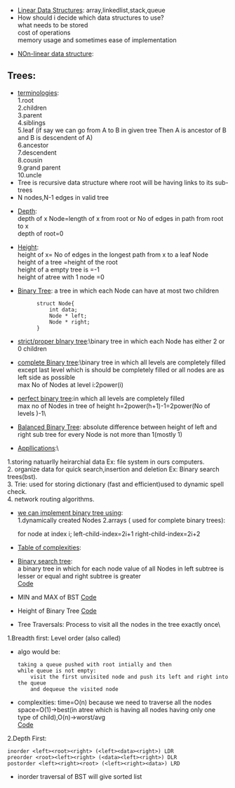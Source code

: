 - <ins>Linear Data Structures</ins>:<ins></ins>
array,linkedlist,stack,queue
- How should i decide which data structures to use?\
what needs to be stored\
cost of operations\
memory usage and sometimes ease of implementation
* <ins>NOn-linear data structure</ins>:
## Trees:
* <ins>terminologies</ins>:\
1.root\
2.children\
3.parent\
4.siblings\
5.leaf
(if say we can go from A to B in given tree Then A is ancestor of B and B is descendent of A)\
6.ancestor\
7.descendent\
8.cousin\
9.grand parent\
10.uncle
* Tree is recursive data structure where root will be having links to its sub-trees
* N nodes,N-1 edges in valid tree
- <ins>Depth</ins>:\
depth of x Node=length of x from root or No of edges in path from root to x\
depth of root=0
- <ins>Height</ins>:\
height of x= No of edges in the longest path from x to a leaf Node\
height of a tree =height of the root\
height of a empty tree is =-1\
height of atree with 1 node =0
- <ins>Binary Tree</ins>: a tree in which each Node can have at most two children

            struct Node{
                int data;
                Node * left;
                Node * right;
            }
- <ins>strict/proper bInary tree</ins>:\binary tree in which each Node has either 2 or 0 children
- <ins>complete Binary tree</ins>:\binary tree in which all levels are completely filled except
last level which is should be completely filled or all nodes are as left side as possible\
max No of Nodes at level i:2power(i)
- <ins>perfect binary tree</ins>:in which all levels are completely filled\
max no of Nodes in tree of height h=2power(h+1)-1=2power(No of levels )-1\
- <ins>Balanced Binary Tree</ins>: absolute difference between height of left and right sub tree for every Node is not more than 1(mostly 1)
- <ins>Appllications</ins>:\

1.storing natuarlly heirarchial data Ex: file system in ours computers.\
2. organize data for quick search,insertion and deletion Ex: Binary search trees(bst).\
3. Trie: used for storing dictionary (fast and efficient)used to dynamic spell check.\
4. network routing algorithms.
- <ins>we can implement binary tree using</ins>:\
1.dynamically created Nodes
2.arrays ( used for complete binary trees):

    for node at index i;
    left-child-index=2i+1
    right-child-index=2i+2
- <ins>Table of complexities</ins>:

- <ins>Binary search tree</ins>:\
a binary tree in which for each node value of all Nodes in left subtree is lesser or equal and
right subtree is greater   
[Code](https://github.com/takasidk/cpp/blob/master/data_structures/Trees/BST.cpp)

- MIN and MAX of BST [Code](https://github.com/takasidk/cpp/blob/master/data_structures/Trees/min_max_BST.cpp)
- Height of Binary Tree [Code](https://github.com/takasidk/cpp/blob/master/data_structures/Trees/height_binaryTree.cpp)
- Tree Traversals: Process to visit all the nodes in the tree exactly once\

1.Breadth first: Level order (also called)
  - algo would be:

        taking a queue pushed with root intially and then 
        while queue is not empty:
            visit the first unvisited node and push its left and right into the queue
            and dequeue the visited node
  - complexities:
        time=O(n) because we need to traverse all the nodes\
        space=O(1)->best(in atree which is having all nodes having only one type of child),O(n)->worst/avg \
        [Code](https://github.com/takasidk/cpp/blob/master/data_structures/Trees/levelorder.cpp)
        
2.Depth First: 

    inorder <left><root><right> (<left><data><right>) LDR
    preorder <root><left><right> (<data><left><right>) DLR
    postorder <left><right><root> (<left><right><data>) LRD
  - inorder traversal of BST will give sorted list

